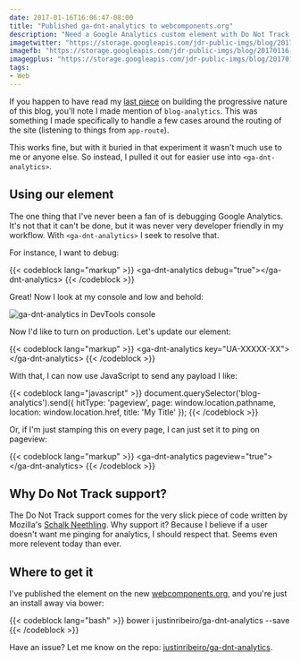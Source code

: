```yaml
---
date: 2017-01-16T16:06:47-08:00
title: "Published ga-dnt-analytics to webcomponents.org"
description: "Need a Google Analytics custom element with Do Not Track and debug support? This is the one for you."
imagetwitter: "https://storage.googleapis.com/jdr-public-imgs/blog/20170116-gadntanalytics-twitter-1024x535.jpg"
imagefb: "https://storage.googleapis.com/jdr-public-imgs/blog/20170116-gadntanalytics-fb-1200x630.jpg"
imagegplus: "https://storage.googleapis.com/jdr-public-imgs/blog/20170116-gadntanalytics-gplus-800x360.jpg"
tags:
- Web
---
```


If you happen to have read my [last piece](/chronicle/2017/01/13/experimenting-with-a-progressive-web-app-blog/) on building the progressive nature of this blog, you'll note I made mention of `blog-analytics`. This was something I made specifically to handle a few cases around the routing of the site (listening to things from `app-route`).

This works fine, but with it buried in that experiment it wasn't much use to me or anyone else. So instead, I pulled it out for easier use into `<ga-dnt-analytics>`.

## Using our element

The one thing that I've never been a fan of is debugging Google Analytics. It's not that it can't be done, but it was never very developer friendly in my workflow. With `<ga-dnt-analytics>` I seek to resolve that.

For instance, I want to debug:

{{< codeblock lang="markup" >}}
&lt;ga-dnt-analytics debug=&quot;true&quot;&gt;&lt;/ga-dnt-analytics&gt;
{{< /codeblock >}}

Great! Now I look at my console and low and behold:

<img src="https://storage.googleapis.com/jdr-public-imgs/blog-archive/2017/e9e55dd8-dc03-11e6-8f3b-147be85ae76f.png" alt="ga-dnt-analytics in DevTools console">

Now I'd like to turn on production. Let's update our element:

{{< codeblock lang="markup" >}}
&lt;ga-dnt-analytics key=&quot;UA-XXXXX-XX&quot;&gt;&lt;/ga-dnt-analytics&gt;
{{< /codeblock >}}

With that, I can now use JavaScript to send any payload I like:

{{< codeblock lang="javascript" >}}
document.querySelector(&#039;blog-analytics&#039;).send({
  hitType: &#039;pageview&#039;,
  page: window.location.pathname,
  location: window.location.href,
  title: &#039;My Title&#039;
});
{{< /codeblock >}}

Or, if I'm just stamping this on every page, I can just set it to ping on pageview:

{{< codeblock lang="markup" >}}
&lt;ga-dnt-analytics pageview=&quot;true&quot;&gt;&lt;/ga-dnt-analytics&gt;
{{< /codeblock >}}

## Why Do Not Track support?

The Do Not Track support comes for the very slick piece of code written by Mozilla's [Schalk Neethling](https://github.com/schalkneethling/dnt-helper). Why support it? Because I believe if a user doesn't want me pinging for analytics, I should respect that. Seems even more relevent today than ever.

## Where to get it

I've published the element on the new [webcomponents.org](https://www.webcomponents.org/element/justinribeiro/ga-dnt-analytics), and you're just an install away via bower:

{{< codeblock lang="bash" >}}
bower i justinribeiro/ga-dnt-analytics --save
{{< /codeblock >}}

Have an issue? Let me know on the repo: [justinribeiro/ga-dnt-analytics](https://github.com/justinribeiro/ga-dnt-analytics).